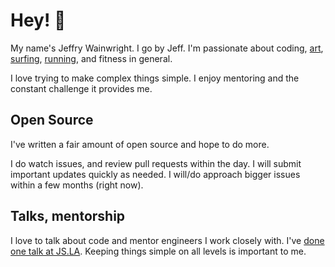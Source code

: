 # Hey! 🥤

My name's Jeffry Wainwright. I go by Jeff. 
I'm passionate about coding, [art](https://www.instagram.com/porkypaints/), [surfing](https://www.instagram.com/p/BrlE4oSnF05/), [running](https://www.strava.com/athletes/722335), and fitness in general. 

I love trying to make complex things simple. 
I enjoy mentoring and the constant challenge it provides me. 

## Open Source

I've written a fair amount of open source and hope to do more.

I do watch issues, and review pull requests within the day. I will submit important updates quickly as needed. I will/do approach bigger issues within a few months (right now). 

## Talks, mentorship

I love to talk about code and mentor engineers I work closely with. I've [done one talk at JS.LA](https://www.youtube.com/watch?v=8YQ8BGSOsyE). Keeping things simple on all levels is important to me.

